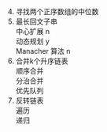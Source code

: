 4. 寻找两个正序数组的中位数  
5. 最长回文子串  
  中心扩展 n  
  动态规划 y  
  Manacher 算法 n  
23. 合并k个升序链表  
    顺序合并  
    分治合并  
    优先队列 
206. 反转链表  
    遍历  
    递归  
